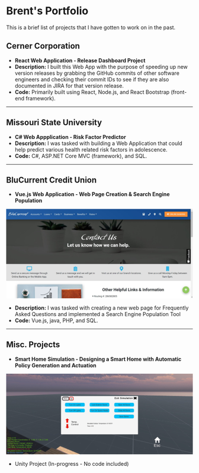 # Brent's Portfolio
This is a brief list of projects that I have gotten to work on in the past.

## Cerner Corporation

- **React Web Application - Release Dashboard Project**
- **Description:** I built this Web App with the purpose of speeding up new version releases by grabbing the GitHub commits of other software engineers and checking their commit IDs to see if they are also documented in JIRA for that version release.
- **Code:** Primarily built using React, Node.js, and React Bootstrap (front-end framework).
---

## Missouri State University

- **C# Web Appplication - Risk Factor Predictor** 
- **Description:** I was tasked with building a Web Application that could help predict various health related risk factors in adolescence.
- **Code:** C#, ASP.NET Core MVC (framework), and SQL.
---

## BluCurrent Credit Union

- **Vue.js Web Application - Web Page Creation & Search Engine Population**

![Web Project](https://raw.githubusercontent.com/baa232/Portfolio/main/BluCurrent%20Credit%20Union%20-%20Vue%20Web%20App/Screenshot1.JPG?raw=true "BluCurrent Web Page")

- **Description:** I was tasked with creating a new web page for Frequently Asked Questions and implemented a Search Engine Population Tool
- **Code:** Vue.js, java, PHP, and SQL.
---

## Misc. Projects

- **Smart Home Simulation - Designing a Smart Home with Automatic Policy Generation and Actuation**

![SHS Project](https://raw.githubusercontent.com/baa232/Portfolio/main/Smart%20Home%20Simulation%20Project/smartHomeSim.jpg?raw=true "Smart Home Simulation")

- Unity Project (In-progress - No code included)
